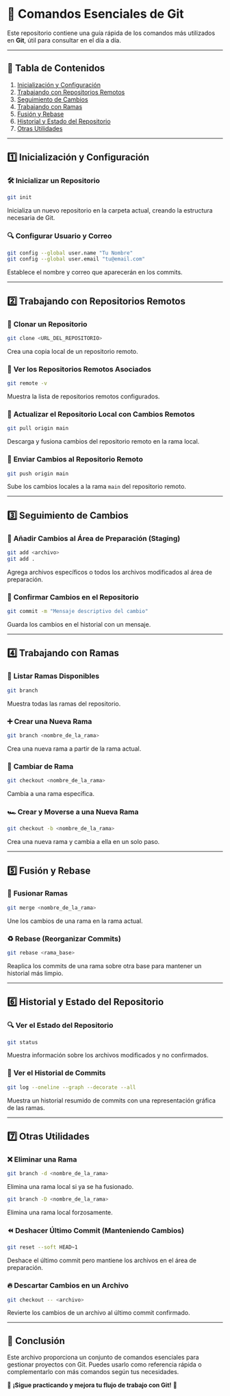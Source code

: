 # 🚀 Comandos Esenciales de Git

Este repositorio contiene una guía rápida de los comandos más utilizados en **Git**, útil para consultar en el día a día.

---

## 📌 Tabla de Contenidos
1. [Inicialización y Configuración](#inicialización-y-configuración)
2. [Trabajando con Repositorios Remotos](#trabajando-con-repositorios-remotos)
3. [Seguimiento de Cambios](#seguimiento-de-cambios)
4. [Trabajando con Ramas](#trabajando-con-ramas)
5. [Fusión y Rebase](#fusión-y-rebase)
6. [Historial y Estado del Repositorio](#historial-y-estado-del-repositorio)
7. [Otras Utilidades](#otras-utilidades)

---

## 1️⃣ Inicialización y Configuración

### 🛠 **Inicializar un Repositorio**
```bash
git init
```
Inicializa un nuevo repositorio en la carpeta actual, creando la estructura necesaria de Git.

### 🔍 **Configurar Usuario y Correo**
```bash
git config --global user.name "Tu Nombre"
git config --global user.email "tu@email.com"
```
Establece el nombre y correo que aparecerán en los commits.

---

## 2️⃣ Trabajando con Repositorios Remotos

### 🔄 **Clonar un Repositorio**
```bash
git clone <URL_DEL_REPOSITORIO>
```
Crea una copia local de un repositorio remoto.

### 🔗 **Ver los Repositorios Remotos Asociados**
```bash
git remote -v
```
Muestra la lista de repositorios remotos configurados.

### 🔄 **Actualizar el Repositorio Local con Cambios Remotos**
```bash
git pull origin main
```
Descarga y fusiona cambios del repositorio remoto en la rama local.

### 🚀 **Enviar Cambios al Repositorio Remoto**
```bash
git push origin main
```
Sube los cambios locales a la rama `main` del repositorio remoto.

---

## 3️⃣ Seguimiento de Cambios

### 📌 **Añadir Cambios al Área de Preparación (Staging)**
```bash
git add <archivo>
git add .
```
Agrega archivos específicos o todos los archivos modificados al área de preparación.

### 📝 **Confirmar Cambios en el Repositorio**
```bash
git commit -m "Mensaje descriptivo del cambio"
```
Guarda los cambios en el historial con un mensaje.

---

## 4️⃣ Trabajando con Ramas

### 🌱 **Listar Ramas Disponibles**
```bash
git branch
```
Muestra todas las ramas del repositorio.

### ➕ **Crear una Nueva Rama**
```bash
git branch <nombre_de_la_rama>
```
Crea una nueva rama a partir de la rama actual.

### 🔄 **Cambiar de Rama**
```bash
git checkout <nombre_de_la_rama>
```
Cambia a una rama específica.

### 🏎️ **Crear y Moverse a una Nueva Rama**
```bash
git checkout -b <nombre_de_la_rama>
```
Crea una nueva rama y cambia a ella en un solo paso.

---

## 5️⃣ Fusión y Rebase

### 🔀 **Fusionar Ramas**
```bash
git merge <nombre_de_la_rama>
```
Une los cambios de una rama en la rama actual.

### ♻ **Rebase (Reorganizar Commits)**
```bash
git rebase <rama_base>
```
Reaplica los commits de una rama sobre otra base para mantener un historial más limpio.

---

## 6️⃣ Historial y Estado del Repositorio

### 🔍 **Ver el Estado del Repositorio**
```bash
git status
```
Muestra información sobre los archivos modificados y no confirmados.

### 📜 **Ver el Historial de Commits**
```bash
git log --oneline --graph --decorate --all
```
Muestra un historial resumido de commits con una representación gráfica de las ramas.

---

## 7️⃣ Otras Utilidades

### ❌ **Eliminar una Rama**
```bash
git branch -d <nombre_de_la_rama>
```
Elimina una rama local si ya se ha fusionado.

```bash
git branch -D <nombre_de_la_rama>
```
Elimina una rama local forzosamente.

### ⏪ **Deshacer Último Commit (Manteniendo Cambios)**
```bash
git reset --soft HEAD~1
```
Deshace el último commit pero mantiene los archivos en el área de preparación.

### 🔥 **Descartar Cambios en un Archivo**
```bash
git checkout -- <archivo>
```
Revierte los cambios de un archivo al último commit confirmado.

---

## 🚀 Conclusión
Este archivo proporciona un conjunto de comandos esenciales para gestionar proyectos con Git. Puedes usarlo como referencia rápida o complementarlo con más comandos según tus necesidades.

📌 **¡Sigue practicando y mejora tu flujo de trabajo con Git!** 🚀
